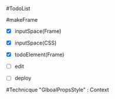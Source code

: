 #TodoList

#makeFrame
- [X] inputSpace(Frame)
- [X] inputSpace(CSS)
- [X] todoElement(Frame)

- [ ] edit
- [ ] deploy 

#Technicque
"GlboalPropsStyle" : Context